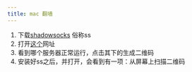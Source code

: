 ```yaml
---
title: mac 翻墙
---
```


1. 下载[shadowsocks](https://www.flyzy2005.com/fan-qiang/shadowsocks/ss-clients-download/) 俗称ss
2. 打开[这个](https://freessr.win/)网址
3. 看到哪个服务器正常运行，点击其下的生成二维码
4. 安装好ss之后，并打开，会看到有一项：从屏幕上扫描二维码